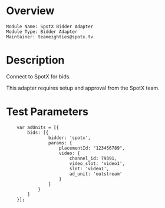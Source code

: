 # Overview

```
Module Name: SpotX Bidder Adapter
Module Type: Bidder Adapter
Maintainer: teameighties@spotx.tv
```

# Description

Connect to SpotX for bids.

This adapter requires setup and approval from the SpotX team.

# Test Parameters
```
    var adUnits = [{
        bids: [{
                bidder: 'spotx',
                params: {
                    placementId: "123456789",
                    video: {
                        channel_id: 79391,
                        video_slot: 'video1',
                        slot: 'video1',
                        ad_unit: 'outstream'
                    }
                }
            }
        ]
    }];

```
